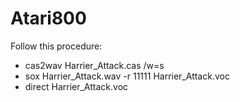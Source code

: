 # Atari800

Follow this procedure:

* cas2wav Harrier_Attack.cas /w=s
* sox Harrier_Attack.wav -r 11111 Harrier_Attack.voc
* direct Harrier_Attack.voc
